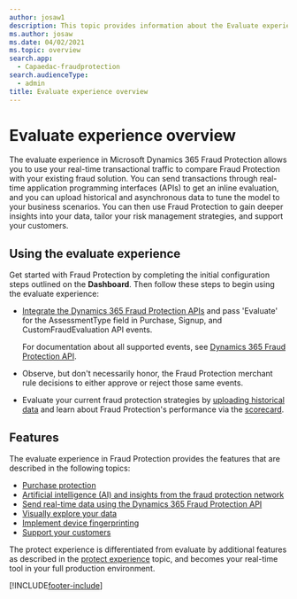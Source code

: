 ```yaml
---
author: josaw1
description: This topic provides information about the Evaluate experience in Microsoft Dynamics 365 Fraud Protection.
ms.author: josaw
ms.date: 04/02/2021
ms.topic: overview
search.app: 
  - Capaedac-fraudprotection
search.audienceType:
  - admin
title: Evaluate experience overview
---
```


# Evaluate experience overview

The evaluate experience in Microsoft Dynamics 365 Fraud Protection allows you to use your real-time transactional traffic to compare Fraud Protection with your existing fraud solution. You can send transactions through real-time application programming interfaces (APIs) to get an inline evaluation, and you can upload historical and asynchronous data to tune the model to your business scenarios. You can then use Fraud Protection to gain deeper insights into your data, tailor your risk management strategies, and support your customers.

## Using the evaluate experience

Get started with Fraud Protection by completing the initial configuration steps outlined on the **Dashboard**. Then follow these steps to begin using the evaluate experience:

- [Integrate the Dynamics 365 Fraud Protection APIs](integrate-real-time-api.md) and pass 'Evaluate' for the AssessmentType field in Purchase, Signup, and CustomFraudEvaluation API events. 

    For documentation about all supported events, see <a href="https://go.microsoft.com/fwlink/?linkid=2084942" target="_blank">Dynamics 365 Fraud Protection API</a>.
- Observe, but don't necessarily honor, the Fraud Protection merchant rule decisions to either approve or reject those same events.
- Evaluate your current fraud protection strategies by [uploading historical data](data-upload.md) and learn about Fraud Protection's performance via the [scorecard](scorecard.md).

## Features

The evaluate experience in Fraud Protection provides the features that are described in the following topics:


- [Purchase protection](purchase-protection.md)
- [Artificial intelligence (AI) and insights from the fraud protection network](fraud-protection-network.md)
- [Send real-time data using the Dynamics 365 Fraud Protection API](./integrate-real-time-api.md)
- [Visually explore your data](graph-explorer.md)
- [Implement device fingerprinting](device-fingerprinting.md)
- [Support your customers](risk-support.md)

The protect experience is differentiated from evaluate by additional features as described in the [protect experience](protect-experience.md) topic, and becomes your real-time tool in your full production environment.


[!INCLUDE[footer-include](includes/footer-banner.md)]

